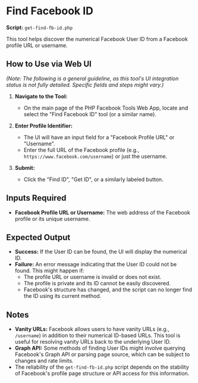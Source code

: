 # Find Facebook ID

**Script:** `get-find-fb-id.php`

This tool helps discover the numerical Facebook User ID from a Facebook profile URL or username.

## How to Use via Web UI

_(Note: The following is a general guideline, as this tool's UI integration status is not fully
detailed. Specific fields and steps might vary.)_

1.  **Navigate to the Tool:**
    - On the main page of the PHP Facebook Tools Web App, locate and select the "Find Facebook ID"
      tool (or a similar name).

2.  **Enter Profile Identifier:**
    - The UI will have an input field for a "Facebook Profile URL" or "Username".
    - Enter the full URL of the Facebook profile (e.g., `https://www.facebook.com/username`) or just
      the username.

3.  **Submit:**
    - Click the "Find ID", "Get ID", or a similarly labeled button.

## Inputs Required

- **Facebook Profile URL or Username:** The web address of the Facebook profile or its unique
  username.

## Expected Output

- **Success:** If the User ID can be found, the UI will display the numerical ID.
- **Failure:** An error message indicating that the User ID could not be found. This might happen
  if:
  - The profile URL or username is invalid or does not exist.
  - The profile is private and its ID cannot be easily discovered.
  - Facebook's structure has changed, and the script can no longer find the ID using its current
    method.

## Notes

- **Vanity URLs:** Facebook allows users to have vanity URLs (e.g., `/username`) in addition to
  their numerical ID-based URLs. This tool is useful for resolving vanity URLs back to the
  underlying User ID.
- **Graph API:** Some methods of finding User IDs might involve querying Facebook's Graph API or
  parsing page source, which can be subject to changes and rate limits.
- The reliability of the `get-find-fb-id.php` script depends on the stability of Facebook's profile
  page structure or API access for this information.
